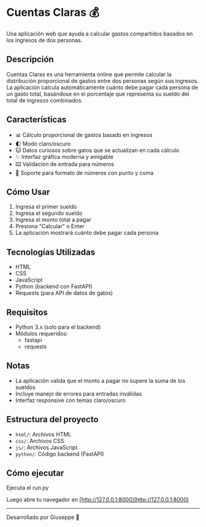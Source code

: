 # Cuentas Claras 💰

Una aplicación web que ayuda a calcular gastos compartidos basados en los ingresos de dos personas.

## Descripción
Cuentas Claras es una herramienta online que permite calcular la distribución proporcional de gastos entre dos personas según sus ingresos. La aplicación calcula automáticamente cuánto debe pagar cada persona de un gasto total, basándose en el porcentaje que representa su sueldo del total de ingresos combinados.

## Características
- 📊 Cálculo proporcional de gastos basado en ingresos
- 🌓 Modo claro/oscuro
- 🐱 Datos curiosos sobre gatos que se actualizan en cada cálculo
- ✨ Interfaz gráfica moderna y amigable
- ⌨️ Validación de entrada para números
- 🧮 Soporte para formato de números con punto y coma

## Cómo Usar
1. Ingresa el primer sueldo
2. Ingresa el segundo sueldo
3. Ingresa el monto total a pagar
4. Presiona "Calcular" o Enter
5. La aplicación mostrará cuánto debe pagar cada persona

## Tecnologías Utilizadas
- HTML
- CSS
- JavaScript
- Python (backend con FastAPI)
- Requests (para API de datos de gatos)

## Requisitos
- Python 3.x (solo para el backend)
- Módulos requeridos:
  - fastapi
  - requests

## Notas
- La aplicación valida que el monto a pagar no supere la suma de los sueldos
- Incluye manejo de errores para entradas inválidas
- Interfaz responsive con temas claro/oscuro

## Estructura del proyecto

- `html/`: Archivos HTML
- `css/`: Archivos CSS
- `js/`: Archivos JavaScript
- `python/`: Código backend (FastAPI)

## Cómo ejecutar

Ejecuta el run.py

Luego abre tu navegador en [http://127.0.0.1:8000](http://127.0.0.1:8000)

---
Desarrollado por Giuseppe 🚀 